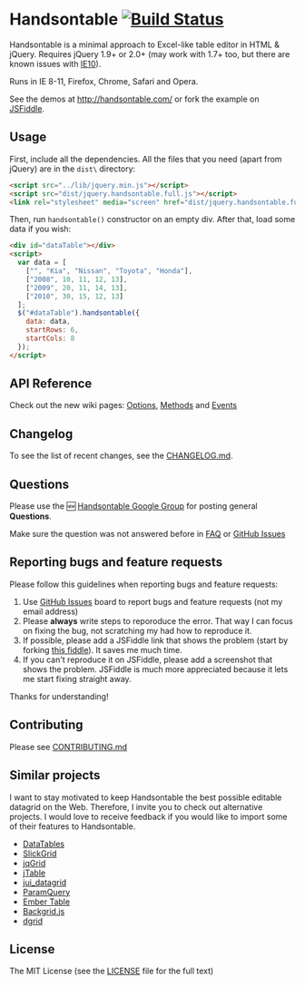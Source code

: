 # Handsontable [![Build Status](https://travis-ci.org/warpech/jquery-handsontable.png?branch=master)](https://travis-ci.org/warpech/jquery-handsontable)

Handsontable is a minimal approach to Excel-like table editor in HTML & jQuery. Requires jQuery 1.9+ or 2.0+ (may work with 1.7+ too, but there are known issues with [IE10](https://github.com/warpech/jquery-handsontable/issues/410)).

Runs in IE 8-11, Firefox, Chrome, Safari and Opera.

See the demos at http://handsontable.com/ or fork the example on [JSFiddle](http://jsfiddle.net/warpech/hU6Kz/).

## Usage

First, include all the dependencies. All the files that you need (apart from jQuery) are in the `dist\` directory:

```html
<script src="../lib/jquery.min.js"></script>
<script src="dist/jquery.handsontable.full.js"></script>
<link rel="stylesheet" media="screen" href="dist/jquery.handsontable.full.css">
```

Then, run `handsontable()` constructor on an empty div. After that, load some data if you wish:

```html
<div id="dataTable"></div>
<script>
  var data = [
    ["", "Kia", "Nissan", "Toyota", "Honda"],
    ["2008", 10, 11, 12, 13],
    ["2009", 20, 11, 14, 13],
    ["2010", 30, 15, 12, 13]
  ];
  $("#dataTable").handsontable({
    data: data,
    startRows: 6,
    startCols: 8
  });
</script>
```

## API Reference

Check out the new wiki pages: [Options](https://github.com/warpech/jquery-handsontable/wiki/Options), [Methods](https://github.com/warpech/jquery-handsontable/wiki/Methods) and [Events](https://github.com/warpech/jquery-handsontable/wiki/Events)

## Changelog

To see the list of recent changes, see the [CHANGELOG.md](./CHANGELOG.md).

## Questions

Please use the :new: [Handsontable Google Group](https://groups.google.com/forum/?fromgroups=#!forum/handsontable) for posting general **Questions**.

Make sure the question was not answered before in [FAQ](https://github.com/warpech/jquery-handsontable/wiki/FAQ) or [GitHub Issues](https://github.com/warpech/jquery-handsontable/issues)

## Reporting bugs and feature requests

Please follow this guidelines when reporting bugs and feature requests:

1. Use [GitHub Issues](https://github.com/warpech/jquery-handsontable/issues) board to report bugs and feature requests (not my email address)
2. Please **always** write steps to reporoduce the error. That way I can focus on fixing the bug, not scratching my had how to reproduce it.
3. If possible, please add a JSFiddle link that shows the problem (start by forking [this fiddle](http://jsfiddle.net/warpech/hU6Kz/)). It saves me much time.
4. If you can't reproduce it on JSFiddle, please add a screenshot that shows the problem. JSFiddle is much more appreciated because it lets me start fixing straight away.

Thanks for understanding!

## Contributing

Please see [CONTRIBUTING.md](CONTRIBUTING.md)

## Similar projects

I want to stay motivated to keep Handsontable the best possible editable datagrid on the Web. Therefore, I invite you to check out alternative projects. I would love to receive feedback if you would like to import some of their features to Handsontable.

 - [DataTables](http://datatables.net/)
 - [SlickGrid](https://github.com/mleibman/SlickGrid)
 - [jqGrid](http://www.trirand.com/blog/)
 - [jTable](http://www.jtable.org/)
 - [jui_datagrid](http://www.pontikis.net/labs/jui_datagrid/)
 - [ParamQuery](http://paramquery.com/)
 - [Ember Table](http://addepar.github.io/ember-table/)
 - [Backgrid.js](http://backgridjs.com/)
 - [dgrid](http://dojofoundation.org/packages/dgrid/)

## License

The MIT License (see the [LICENSE](https://github.com/warpech/jquery-handsontable/blob/master/LICENSE) file for the full text)
